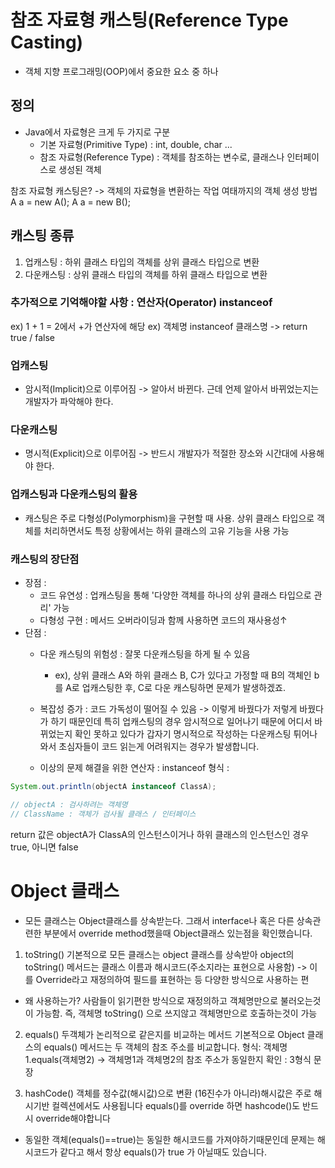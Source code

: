 # 참조 자료형 캐스팅(Reference Type Casting)
- 객체 지향 프로그래밍(OOP)에서 중요한 요소 중 하나

## 정의
- Java에서 자료형은 크게 두 가지로 구분
    - 기본 자료형(Primitive Type) : int, double, char ...
    - 참조 자료형(Reference Type) : 객체를 참조하는 변수로,
      클래스나 인터페이스로 생성된 객체

참조 자료형 캐스팅은? -> 객체의 자료형을 변환하는 작업
여태까지의 객체 생성 방법
A a = new A();
A a = new B();
## 캐스팅 종류
1. 업캐스팅 : 하위 클래스 타입의 객체를 상위 클래스
   타입으로 변환
2. 다운캐스팅 : 상위 클래스 타입의 객체를 하위 클래스
   타입으로 변환

### 추가적으로 기억해야할 사항 : 연산자(Operator) instanceof
ex) 1 + 1 = 2에서 +가 연산자에 해당
ex) 객체명 instanceof 클래스명     -> return true / false

### 업캐스팅
- 암시적(Implicit)으로 이루어짐 -> 알아서 바뀐다.
  근데 언제 알아서 바뀌었는지는 개발자가 파악해야 한다.

### 다운캐스팅
- 명시적(Explicit)으로 이루어짐 -> 반드시 개발자가 적절한 장소와
  시간대에 사용해야 한다.

### 업캐스팅과 다운캐스팅의 활용
- 캐스팅은 주로 다형성(Polymorphism)을 구현할 때 사용.
  상위 클래스 타입으로 객체를 처리하면서도 특정 상황에서는
  하위 클래스의 고유 기능을 사용 가능

### 캐스팅의 장단점
- 장점 :
    - 코드 유연성 : 업캐스팅을 통해 '다양한 객체를 하나의 상위
      클래스 타입으로 관리' 가능
    - 다형성 구현 : 메서드 오버라이딩과 함께 사용하면 코드의 재사용성↑
- 단점 :
    - 다운 캐스팅의 위험성 : 잘못 다운캐스팅을 하게 될 수 있음
        - ex), 상위 클래스 A와 하위 클래스 B, C가 있다고 가정할 때
          B의 객체인 b를 A로 업캐스팅한 후, C로 다운 캐스팅하면 문제가 발생하겠죠.
    - 복잡성 증가 : 코드 가독성이 떨어질 수 있음 -> 이렇게 바꿨다가 저렇게
      바꿨다가 하기 때문인데 특히 업캐스팅의 경우 암시적으로 일어나기 때문에
      어디서 바뀌었는지 확인 못하고 있다가 갑자기 명시적으로 작성하는 다운캐스팅
      튀어나와서 초심자들이 코드 읽는게 어려워지는 경우가 발생합니다.

    - 이상의 문제 해결을 위한 연산자 : instanceof
      형식 :
```java
System.out.println(objectA instanceof ClassA);

// objectA : 검사하려는 객체명
// ClassName : 객체가 검사될 클래스 / 인터페이스
```
return 값은 objectA가 ClassA의 인스턴스이거나 하위 클래스의 인스턴스인 경우
true, 아니면 false
    
# Object 클래스
- 모든 클래스는 Object클래스를 상속받는다.
 그래서 interface나 혹은 다른 상속관련한 부분에서 override method했을때 Object클래스 있는점을 확인했습니다.
1. toString()
기본적으로 모든 클래스는 object 클래스를 상속받아 object의 toString() 메서드는 클래스 이름과 
해시코드(주소지라는 표현으로 사용함) -> 이를 Override라고 재정의하여 필드를 표현하는 등 다양한 방식으로 사용하는 편
- 왜 사용하는가?
사람들이 읽기편한 방식으로 재정의하고 객체명만으로 불러오는것이 가능함. 즉, 객체명 toString() 으로 쓰지않고 객체명만으로 
호출하는것이 가능
2. equals()
 두객체가 논리적으로 같은지를 비교하는 메서드
기본적으로 Object 클래스의 equals() 메서드는 두 객체의 참조 주소를 비교합니다. 
형식:
객체명1.equals(객체명2)
-> 객체명1과 객체명2의 참조 주소가 동일한지 확인 : 3형식 문장 

3. hashCode()
객체를 정수값(해시값)으로 변환 (16진수가 아니라)해시값은 주로 해시기반 컬렉션에서도 사용됩니다
equals()를 override 하면 hashcode()도 반드시 override해야합니다
- 동일한 객체(equals()==true)는 동일한 해시코드를 가져야하기때문인데 문제는 해시코드가 같다고 해서 항상  equals()가 true
가 아닐때도 있습니다.